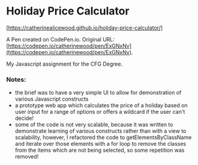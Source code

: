 # Holiday Price Calculator

[https://catherinealicewood.github.io/holiday-price-calculator/]

A Pen created on CodePen.io. Original URL: [https://codepen.io/catherinewood/pen/ExGNxNv](https://codepen.io/catherinewood/pen/ExGNxNv).

My Javascript assignment for the CFG Degree.

### Notes:
- the brief was to have a very simple UI to allow for demonstration of various Javascript constructs
- a prototype web app which calculates the price of a holiday based on user input for a range of options or offers a wildcard if the user can't decide!
- some of the code is not very scalable, because it was written to demonstrate learning of various constructs rather than with a view to scalability, however, I refactored the code to getElementsByClassName and iterate over those elements with a for loop to remove the classes from the items which are not being selected, so some repetition was removed!